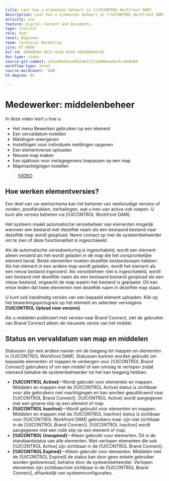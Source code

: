 ```yaml
---
title: Leer hoe u elementen beheert in [!UICONTROL Workfront DAM]
description: Leer hoe u elementen beheert in [!UICONTROL Workfront DAM] om uw workflow te verbeteren.
activity: use
feature: Digital Content and Documents
type: Tutorial
role: User
level: Beginner
team: Technical Marketing
jira: KT-8996
exl-id: a09d0b0e-2631-414e-87e6-385ddbeb5cd2
doc-type: video
source-git-commit: a25a49e59ca483246271214886ea4dc9c10e8d66
workflow-type: tm+mt
source-wordcount: '426'
ht-degree: 0%

---
```


# Medewerker: middelenbeheer

In deze video leert u hoe u:

* Het menu Bewerken gebruiken op een element
* Een vervaldatum instellen
* Meldingen weergeven
* Instellingen voor individuele meldingen opgeven
* Een elementversie uploaden
* Nieuwe map maken
* Een sjabloon voor metagegevens toepassen op een map
* Mapmachtigingen instellen

>[!VIDEO](https://video.tv.adobe.com/v/335256/?quality=12&learn=on)

## Hoe werken elementversies?

Een deel van uw werkschema kan het beheren van veelvoudige versies-of ronden, proefdrukken, herhalingen, wat u hen-van activa ook roepen. U kunt alle versies beheren via [!UICONTROL Workfront DAM].

Het systeem maakt automatische versiebeheer van elementen mogelijk wanneer een bestand met dezelfde naam als een bestaand bestand naar dezelfde map wordt geüpload. Neem contact op met de systeembeheerder om te zien of deze functionaliteit is ingeschakeld.

Als de automatische versiebesturing is ingeschakeld, wordt een element alleen versierd als het wordt geladen in de map die het oorspronkelijke element bevat. Beide elementen moeten dezelfde bestandsnaam hebben. Als het element in een andere map wordt geladen, wordt het element als een nieuw bestand ingevoerd.
Als versiebeheer niet is ingeschakeld, wordt een bestand met dezelfde naam als een bestaand bestand geüpload als een nieuw bestand, ongeacht de map waarin het bestand is geplaatst. Dit kan ertoe leiden dat twee elementen met dezelfde naam in dezelfde map staan.

U kunt ook handmatig versies van een bepaald element uploaden. Klik op het bewerkingspictogram op het element en selecteer vervolgens **[!UICONTROL Upload new version]**.

Als u middelen publiceert met versies naar Brand Connect, ziet de gebruiker van Brand Connect alleen de nieuwste versie van het middel.

## Status en vervaldatum van map en middelen

Statussen zijn een andere manier om de toegang tot mappen en elementen in [!UICONTROL Workfront DAM]. Statussen kunnen worden gebruikt om bepaalde elementen of mappen te verbergen voor [!UICONTROL Brand Connect] gebruikers of om een middel of een omslag te verlopen zodat niemand behalve de systeembeheerder tot het kan toegang hebben.

* **[!UICONTROL Active]**—Wordt gebruikt voor elementen en mappen. Middelen en mappen met de [!UICONTROL Active] status is zichtbaar voor alle gebruikers met machtigingen en kan worden gepubliceerd naar [!UICONTROL Brand Connect]. [!UICONTROL Active] wordt aangegeven met een groene stip op een element of map.
* **[!UICONTROL Inactive]**—Wordt gebruikt voor elementen en mappen. Middelen en mappen met de [!UICONTROL Inactive] status is zichtbaar voor [!UICONTROL Workfront DAM] gebruikers maar zijn niet zichtbaar in de [!UICONTROL Brand Connect]. [!UICONTROL Inactive] wordt aangegeven met een rode stip op een element of map.
* **[!UICONTROL Unexpired]**—Alleen gebruikt voor elementen. Dit is de standaardstatus van alle elementen. Niet-verlopen elementen die ook [!UICONTROL Active] zijn zichtbaar in de [!UICONTROL Brand Connect].
* **[!UICONTROL Expired]**—Alleen gebruikt voor elementen. Middelen met de [!UICONTROL Expired] de status kan door geen enkele gebruiker worden gedownload, behalve door de systeembeheerder. Verlopen elementen zijn zichtbaar/niet zichtbaar in de [!UICONTROL Brand Connect], afhankelijk van systeemconfiguraties.
